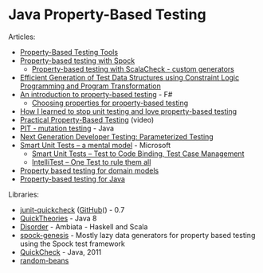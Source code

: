 # Java Property-Based Testing

Articles:

* [Property-Based Testing Tools](https://gist.github.com/npryce/4147916)
* [Property-based testing with Spock](http://www.nurkiewicz.com/2014/09/property-based-testing-with-spock.html)
    * [Property-based testing with ScalaCheck - custom generators](http://www.nurkiewicz.com/2014/09/property-based-testing-with-scalacheck.html)
* [Efficient Generation of Test Data Structures using Constraint Logic Programming and Program Transformation](http://www.sci.unich.it/~fioravan/papers/CILC12-JLC.pdf)
* [An introduction to property-based testing](http://fsharpforfunandprofit.com/posts/property-based-testing/) - F#
    * [Choosing properties for property-based testing](http://fsharpforfunandprofit.com/posts/property-based-testing-2/)
* [How I learned to stop unit testing and love property-based testing](http://blog.charleso.org/property-testing-preso/#1)
* [Practical Property-Based Testing](https://yow.eventer.com/yow-lambda-jam-2015-1305/practical-property-based-testing-by-charles-o-farrell-1884) (video)
* [PIT - mutation testing](http://pitest.org/) - Java
* [Next Generation Developer Testing: Parameterized Testing](http://www.slideshare.net/taoxiease/next-generation-developer-testing-parameterized-testing)
* [Smart Unit Tests – a mental model](https://blogs.msdn.microsoft.com/visualstudioalm/2014/12/11/smart-unit-tests-a-mental-model/) - Microsoft
    * [Smart Unit Tests – Test to Code Binding, Test Case Management](https://blogs.msdn.microsoft.com/visualstudioalm/2015/04/18/smart-unit-tests-test-to-code-binding-test-case-management/)
    * [IntelliTest – One Test to rule them all](https://blogs.msdn.microsoft.com/visualstudioalm/2015/07/05/intellitest-one-test-to-rule-them-all/)
* [Property based testing for domain models](http://debasishg.blogspot.co.uk/2012/07/property-based-testing-for-domain-models.html)
* [Property-based testing for Java](https://blog.sourceclear.com/property-based-testing-for-java/)

Libraries:

* [junit-quickcheck](https://pholser.github.io/junit-quickcheck/site/0.6/) ([GitHub](https://github.com/pholser/junit-quickcheck)() - 0.7
* [QuickTheories](https://github.com/NCR-CoDE/QuickTheories) - Java 8
* [Disorder](https://github.com/ambiata/disorder/) - Ambiata - Haskell and Scala
* [spock-genesis](https://github.com/Bijnagte/spock-genesis) - Mostly lazy data generators for property based testing using the Spock test framework
* [QuickCheck](https://bitbucket.org/blob79/quickcheck) - Java, 2011
* [random-beans](https://github.com/benas/random-beans)